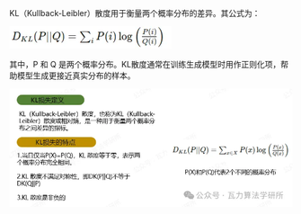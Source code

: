 KL（Kullback-Leibler）散度用于衡量两个概率分布的差异。其公式为：

![](.02_KL散度_images/KL公式.png)

其中，P 和 Q 是两个概率分布。KL散度通常在训练生成模型时用作正则化项，帮助模型生成更接近真实分布的样本。

![](.02_KL散度_images/KL散度定义.png)

